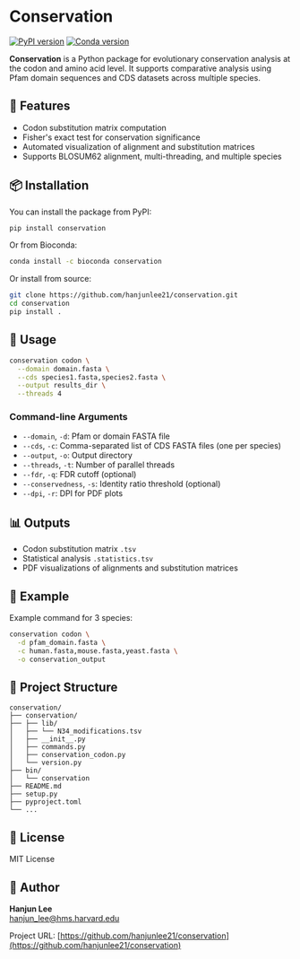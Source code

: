 # Conservation

[![PyPI version](https://badge.fury.io/py/conservation.svg)](https://badge.fury.io/py/conservation)
[![Conda version](https://anaconda.org/bioconda/conservation/badges/version.svg)](https://anaconda.org/bioconda/conservation)

**Conservation** is a Python package for evolutionary conservation analysis at the codon and amino acid level. It supports comparative analysis using Pfam domain sequences and CDS datasets across multiple species.

## 🔧 Features

- Codon substitution matrix computation
- Fisher's exact test for conservation significance
- Automated visualization of alignment and substitution matrices
- Supports BLOSUM62 alignment, multi-threading, and multiple species

## 📦 Installation

You can install the package from PyPI:

```bash
pip install conservation
```

Or from Bioconda:

```bash
conda install -c bioconda conservation
```

Or install from source:

```bash
git clone https://github.com/hanjunlee21/conservation.git
cd conservation
pip install .
```

## 🚀 Usage

```bash
conservation codon \
  --domain domain.fasta \
  --cds species1.fasta,species2.fasta \
  --output results_dir \
  --threads 4
```

### Command-line Arguments

- `--domain`, `-d`: Pfam or domain FASTA file
- `--cds`, `-c`: Comma-separated list of CDS FASTA files (one per species)
- `--output`, `-o`: Output directory
- `--threads`, `-t`: Number of parallel threads
- `--fdr`, `-q`: FDR cutoff (optional)
- `--conservedness`, `-s`: Identity ratio threshold (optional)
- `--dpi`, `-r`: DPI for PDF plots

## 📊 Outputs

- Codon substitution matrix `.tsv`
- Statistical analysis `.statistics.tsv`
- PDF visualizations of alignments and substitution matrices

## 🧬 Example

Example command for 3 species:
```bash
conservation codon \
  -d pfam_domain.fasta \
  -c human.fasta,mouse.fasta,yeast.fasta \
  -o conservation_output
```

## 📁 Project Structure

```
conservation/
├── conservation/
├── ├── lib/
│   ├── └── N34_modifications.tsv
│   ├── __init__.py
│   ├── commands.py
│   ├── conservation_codon.py
│   └── version.py
├── bin/
│   └── conservation
├── README.md
├── setup.py
├── pyproject.toml
└── ...
```

## 📜 License

MIT License

## 👤 Author

**Hanjun Lee**  
[hanjun_lee@hms.harvard.edu](mailto:hanjun_leehms.harvard.edu)

Project URL: [https://github.com/hanjunlee21/conservation](https://github.com/hanjunlee21/conservation)
